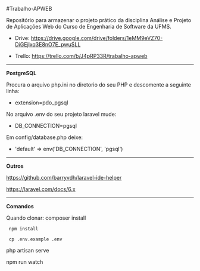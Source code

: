#Trabalho-APWEB

Repositório para armazenar o projeto prático da disciplina Análise e Projeto de Aplicações Web do Curso de Engenharia de Software da UFMS.

 - Drive: https://drive.google.com/drive/folders/1eMM9eVZ70-DiGEjlxq3E8nO7E_pwuSLL
 
 - Trello: https://trello.com/b/J4pRP33R/trabalho-apweb

---

**PostgreSQL**

Procura o arquivo php.ini no diretorio do seu PHP e descomente a seguinte linha:
- extension=pdo_pgsql

No arquivo .env do seu projeto laravel mude:
- DB_CONNECTION=pgsql

Em config/database.php deixe:
- 'default' => env('DB_CONNECTION', 'pgsql')

---

**Outros**

https://github.com/barryvdh/laravel-ide-helper

https://laravel.com/docs/6.x

---

**Comandos**

Quando clonar: 
     composer install
     
     npm install
     
     cp .env.example .env

php artisan serve

npm run watch
